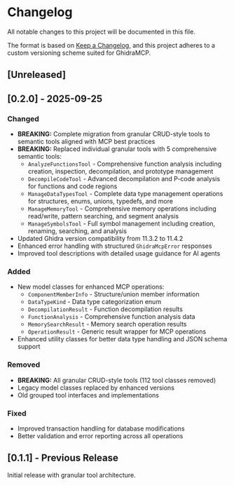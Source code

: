 # Changelog

All notable changes to this project will be documented in this file.

The format is based on [Keep a Changelog](https://keepachangelog.com/en/1.0.0/),
and this project adheres to a custom versioning scheme suited for GhidraMCP.

## [Unreleased]

## [0.2.0] - 2025-09-25

### Changed
- **BREAKING:** Complete migration from granular CRUD-style tools to semantic tools aligned with MCP best practices
- **BREAKING:** Replaced individual granular tools with 5 comprehensive semantic tools:
  - `AnalyzeFunctionsTool` - Comprehensive function analysis including creation, inspection, decompilation, and prototype management
  - `DecompileCodeTool` - Advanced decompilation and P-code analysis for functions and code regions
  - `ManageDataTypesTool` - Complete data type management operations for structures, enums, unions, typedefs, and more
  - `ManageMemoryTool` - Comprehensive memory operations including read/write, pattern searching, and segment analysis
  - `ManageSymbolsTool` - Full symbol management including creation, renaming, searching, and analysis
- Updated Ghidra version compatibility from 11.3.2 to 11.4.2
- Enhanced error handling with structured `GhidraMcpError` responses
- Improved tool descriptions with detailed usage guidance for AI agents

### Added
- New model classes for enhanced MCP operations:
  - `ComponentMemberInfo` - Structure/union member information
  - `DataTypeKind` - Data type categorization enum
  - `DecompilationResult` - Function decompilation results
  - `FunctionAnalysis` - Comprehensive function analysis data
  - `MemorySearchResult` - Memory search operation results
  - `OperationResult` - Generic result wrapper for MCP operations
- Enhanced utility classes for better data type handling and JSON schema support

### Removed
- **BREAKING:** All granular CRUD-style tools (112 tool classes removed)
- Legacy model classes replaced by enhanced versions
- Old grouped tool interfaces and implementations

### Fixed
- Improved transaction handling for database modifications
- Better validation and error reporting across all operations

## [0.1.1] - Previous Release

Initial release with granular tool architecture.
